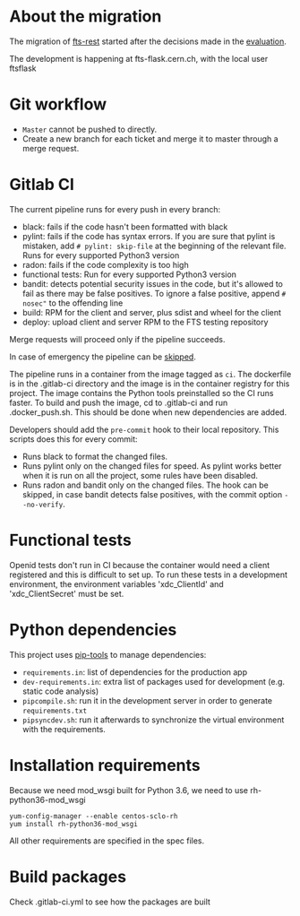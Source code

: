 # About the migration
The migration of [fts-rest](https://gitlab.cern.ch:8443/fts/fts-rest) started after the decisions made in 
the [evaluation](https://its.cern.ch/jira/browse/FTS-1496).

The development is happening at fts-flask.cern.ch, with the local user ftsflask 

# Git workflow
- `Master` cannot be pushed to directly.
- Create a new branch for each ticket and merge it to master through a merge request.

# Gitlab CI
The current pipeline runs for every push in every branch:
- black: fails if the code hasn't been formatted with black
- pylint: fails if the code has syntax errors. If you are sure that pylint is mistaken, add `# pylint: skip-file` at
 the beginning of the relevant file. Runs for every supported Python3 version
- radon: fails if the code complexity is too high
- functional tests: Run for every supported Python3 version
- bandit: detects potential security issues in the code, but it's allowed to fail as there may be false positives.
To ignore a false positive, append `# nosec"` to the offending line
- build: RPM for the client and server, plus sdist and wheel for the client
- deploy: upload client and server RPM to the FTS testing repository

Merge requests will proceed only if the pipeline succeeds.

In case of emergency the pipeline can be [skipped](https://docs.gitlab.com/ee/ci/yaml/#skipping-jobs).

The pipeline runs in a container from the image tagged as `ci`. The dockerfile is in the .gitlab-ci directory and the 
image is in the container registry for this project. The image contains the Python tools preinstalled so the CI runs faster.
To build and push the image, cd to .gitlab-ci and run .docker_push.sh. This should be done when new dependencies are added.

Developers should add the `pre-commit` hook to their local repository. This scripts does this for every commit:
- Runs black to format the changed files.
- Runs pylint only on the changed files for speed. As pylint works better when it is run on all the project, some rules have been disabled.
- Runs radon and bandit only on the changed files.
The hook can be skipped, in case bandit detects false positives, with the commit option `--no-verify`.

# Functional tests
Openid tests don't run in CI because the container would need a client registered and this is 
 difficult to set up. To run these tests in a development environment, the environment variables 'xdc_ClientId' and 'xdc_ClientSecret' must be set.

# Python dependencies
This project uses [pip-tools](https://github.com/jazzband/pip-tools) to manage dependencies:
- `requirements.in`: list of dependencies for the production app
- `dev-requirements.in`: extra list of packages used for development (e.g. static code analysis)
- `pipcompile.sh`: run it in the development server in order to generate `requirements.txt`
- `pipsyncdev.sh`: run it afterwards to synchronize the virtual environment with the requirements.

# Installation requirements
Because we need mod_wsgi built for Python 3.6, we need to use rh-python36-mod_wsgi
```
yum-config-manager --enable centos-sclo-rh
yum install rh-python36-mod_wsgi
```
All other requirements are specified in the spec files.

# Build packages
Check .gitlab-ci.yml to see how the packages are built
